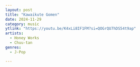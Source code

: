 ```yaml
---
layout: post
title: "Kawaikute Gomen"
date: 2024-11-29
category: music
ytlink: "https://youtu.be/K4xLi8IF1FM?si=QOGrQU7hDS54t9ap"
artists:
  - Honey Works
  - Chuu-tan
genres:
  - J-Pop

---
```


